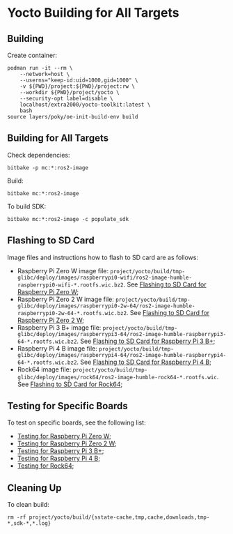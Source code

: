 # Yocto Building for All Targets


## Building

Create container:
```
podman run -it --rm \
    --network=host \
    --userns="keep-id:uid=1000,gid=1000" \
    -v ${PWD}/project:${PWD}/project:rw \
    --workdir ${PWD}/project/yocto \
    --security-opt label=disable \
    localhost/extra2000/yocto-toolkit:latest \
    bash
source layers/poky/oe-init-build-env build
```


## Building for All Targets

Check dependencies:
```
bitbake -p mc:*:ros2-image
```

Build:
```
bitbake mc:*:ros2-image
```

To build SDK:
```
bitbake mc:*:ros2-image -c populate_sdk
```


## Flashing to SD Card

Image files and instructions how to flash to SD card are as follows:
* Raspberry Pi Zero W image file: `project/yocto/build/tmp-glibc/deploy/images/raspberrypi0-wifi/ros2-image-humble-raspberrypi0-wifi-*.rootfs.wic.bz2`. See [Flashing to SD Card for Raspberry Pi Zero W](specifics/rpizero-w.md#flashing-to-sd-card);
* Raspberry Pi Zero 2 W image file: `project/yocto/build/tmp-glibc/deploy/images/raspberrypi0-2w-64/ros2-image-humble-raspberrypi0-2w-64-*.rootfs.wic.bz2`. See [Flashing to SD Card for Raspberry Pi Zero 2 W](specifics/rpizero2-w.md#flashing-to-sd-card);
* Raspberry Pi 3 B+ image file: `project/yocto/build/tmp-glibc/deploy/images/raspberrypi3-64/ros2-image-humble-raspberrypi3-64-*.rootfs.wic.bz2`. See [Flashing to SD Card for Raspberry Pi 3 B+](specifics/rpi3bp.md#flashing-to-sd-card);
* Raspberry Pi 4 B image file: `project/yocto/build/tmp-glibc/deploy/images/raspberrypi4-64/ros2-image-humble-raspberrypi4-64-*.rootfs.wic.bz2`. See [Flashing to SD Card for Raspberry Pi 4 B](specifics/rpi4b.md#flashing-to-sd-card);
* Rock64 image file: `project/yocto/build/tmp-glibc/deploy/images/rock64/ros2-image-humble-rock64-*.rootfs.wic`. See [Flashing to SD Card for Rock64](specifics/rock64.md#flashing-to-sd-card);


## Testing for Specific Boards

To test on specific boards, see the following list:
* [Testing for Raspberry Pi Zero W](specifics/rpizero-w.md#testing);
* [Testing for Raspberry Pi Zero 2 W](specifics/rpizero2-w.md#testing);
* [Testing for Raspberry Pi 3 B+](specifics/rpi3bp.md#testing);
* [Testing for Raspberry Pi 4 B](specifics/rpi4b.md#testing);
* [Testing for Rock64](specifics/rock64.md#testing);


## Cleaning Up

To clean build:
```
rm -rf project/yocto/build/{sstate-cache,tmp,cache,downloads,tmp-*,sdk-*,*.log}
```
